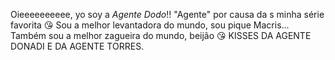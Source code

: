 Oieeeeeeeeee, yo soy a *Agente Dodo*!!
"Agente" por causa da s minha série favorita :kissing_heart:
Sou a melhor levantadora do mundo, sou pique Macris...
Também sou a melhor zagueira do mundo, beijão :kissing_heart:
KISSES DA AGENTE DONADI E DA AGENTE TORRES. 
